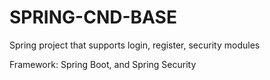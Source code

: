 # SPRING-CND-BASE
Spring project that supports login, register, security modules

Framework: Spring Boot, and Spring Security
